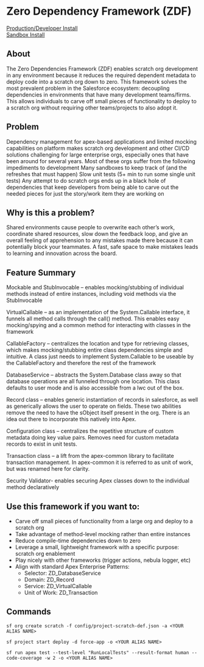 # Zero Dependency Framework (ZDF)

[Production/Developer Install](https://login.salesforce.com/packaging/installPackage.apexp?p0=04tHu000002hDtvIAE)<br />
[Sandbox Install](https://test.salesforce.com/packaging/installPackage.apexp?p0=04tHu000002hDtvIAE)

## About
The Zero Dependencies Framework (ZDF) enables scratch org development in any environment because it reduces the required dependent metadata to deploy code into a scratch org down to zero. This framework solves the most prevalent problem in the Salesforce ecosystem: decoupling dependencies in environments that have many development teams/firms. This allows individuals to carve off small pieces of functionality to deploy to a scratch org without requiring other teams/projects to also adopt it.

## Problem
Dependency management for apex-based applications and limited mocking capabilities on platform makes scratch org development and other CI/CD solutions challenging for large enterprise orgs, especially ones that have been around for several years. Most of these orgs suffer from the following impediments to development
Many sandboxes to keep track of (and the refreshes that must happen)
Slow unit tests (5+ min to run some single unit tests)
Any attempt to do scratch orgs ends up in a black hole of dependencies that keep developers from being able to carve out the needed pieces for just the story/work item they are working on

## Why is this a problem?
Shared environments cause people to overwrite each other’s work, coordinate shared resources, slow down the feedback loop, and give an overall feeling of apprehension to any mistakes made there because it can potentially block your teammates. A fast, safe space to make mistakes leads to learning and innovation across the board.

## Feature Summary
Mockable and StubInvocable – enables mocking/stubbing of individual methods instead of entire instances, including void methods via the StubInvocable <br />

VirtualCallable – as an implementation of the System.Callable interface, it funnels all method calls through the call() method. This enables easy mocking/spying and a common method for interacting with classes in the framework <br />

CallableFactory – centralizes the location and type for retrieving classes, which makes mocking/stubbing entire class dependencies simple and intuitive. A class just needs to implement System.Callable to be useable by the CallableFactory and therefore the rest of the framework <br />

DatabaseService – abstracts the System.Database class away so that database operations are all funneled through one location. This class defaults to user mode and is also accessible from a lwc out of the box. <br />

Record class – enables generic instantiation of records in salesforce, as well as generically allows the user to operate on fields. These two abilities remove the need to have the sObject itself present in the org. There is an idea out there to incorporate this natively into Apex. <br />

Configuration class – centralizes the repetitive structure of custom metadata doing key value pairs. Removes need for custom metadata records to exist in unit tests. <br />

Transaction class – a lift from the apex-common library to facilitate transaction management. In apex-common it is referred to as unit of work, but was renamed here for clarity. <br />

Security Validator- enables securing Apex classes down to the individual method declaratively <br />

## Use this framework if you want to:
- Carve off small pieces of functionality from a large org and deploy to a scratch org
- Take advantage of method-level mocking rather than entire instances
- Reduce compile-time dependencies down to zero
- Leverage a small, lightweight framework with a specific purpose: scratch org enablement
- Play nicely with other frameworks (trigger actions, nebula logger, etc)
- Align with standard Apex Enterprise Patterns:
    - Selector: ZD_DatabaseService
    - Domain: ZD_Record
    - Service: ZD_VirtualCallable
    - Unit of Work: ZD_Transaction


## Commands
```
sf org create scratch -f config/project-scratch-def.json -a <YOUR ALIAS NAME>
```
```
sf project start deploy -d force-app -o <YOUR ALIAS NAME>
```
```
sf run apex test --test-level "RunLocalTests" --result-format human --code-coverage -w 2 -o <YOUR ALIAS NAME>
```